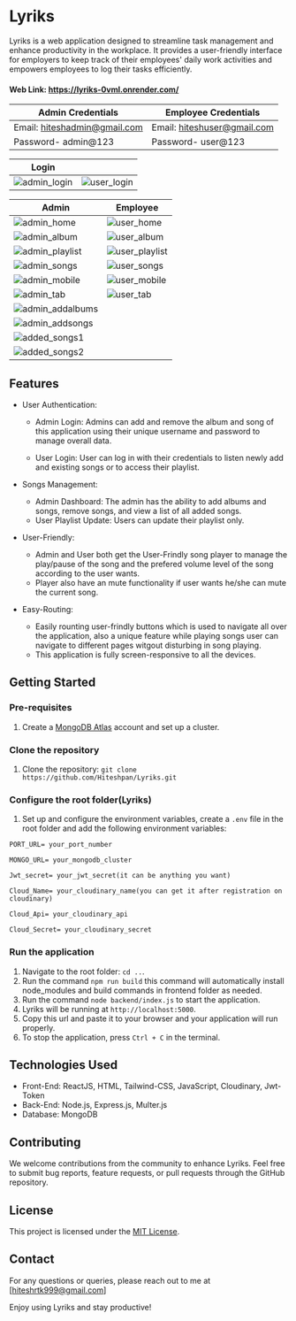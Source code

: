 
# Lyriks

Lyriks is a web application designed to streamline task management and enhance productivity in the workplace. It provides a user-friendly interface for employers to keep track of their employees' daily work activities and empowers employees to log their tasks efficiently.
#### Web Link: https://lyriks-0vml.onrender.com/
| Admin Credentials | Employee Credentials |
|-----------------------------------------|-----------------------------------------|
| Email: hiteshadmin@gmail.com |  Email: hiteshuser@gmail.com |
| Password- admin@123 | Password- user@123 |
  
|  Login                              |                                 |
|-----------------------------------------|-----------------------------------------|
| ![admin_login](https://github.com/user-attachments/assets/4d371fa2-3b3e-462e-8d16-6111f170e1f8) | ![user_login](https://github.com/user-attachments/assets/16367a19-eb12-4610-a950-9cfd67dede68) |

| Admin                                | Employee                                 |
|-----------------------------------------|-----------------------------------------|
| ![admin_home](https://github.com/user-attachments/assets/9b0dd998-9705-4246-9503-6fd96778c280) | ![user_home](https://github.com/user-attachments/assets/28da22b4-70d3-446a-9084-ae3c29acef68) |
| ![admin_album](https://github.com/user-attachments/assets/faaafb49-5d56-4c0b-9967-ac0c1adcc8e7) | ![user_album](https://github.com/user-attachments/assets/49c846b5-776f-461c-a165-b0dc23335d24) |
| ![admin_playlist](https://github.com/user-attachments/assets/4453215a-bbf1-4ece-b545-daaa1b78cc3f) | ![user_playlist](https://github.com/user-attachments/assets/8c4cb122-85d8-4152-b5d7-e0021c3be3e1) |
| ![admin_songs](https://github.com/user-attachments/assets/338d53d7-25b3-418c-be60-603f08a0ebc1) | ![user_songs](https://github.com/user-attachments/assets/d664d617-f10f-4803-84fd-fd5d1998f477) |
| ![admin_mobile](https://github.com/user-attachments/assets/73232fa9-f44f-42c4-9ba8-e80c985b64ca) | ![user_mobile](https://github.com/user-attachments/assets/d2941c71-bb0a-465e-8b23-ee05e6682363) |
| ![admin_tab](https://github.com/user-attachments/assets/6dba53f5-795a-4ed8-b68b-e2716837f01b) | ![user_tab](https://github.com/user-attachments/assets/b26a57f7-c9bc-4fd9-bd82-93d436f02d59) |
| ![admin_addalbums](https://github.com/user-attachments/assets/131e3ab5-332e-468d-af0a-177829f67810) ||
| ![admin_addsongs](https://github.com/user-attachments/assets/ebe70c66-251b-470f-9e5e-41a3cbf0a878) |                                         |
| ![added_songs1](https://github.com/user-attachments/assets/5f0a2bd5-34ba-4eb5-bdec-bad673747cf5) |                                         |
| ![added_songs2](https://github.com/user-attachments/assets/4c57003f-a7a1-4667-888e-7ffb54e8df9a) |                                         |



## Features

- User Authentication:

  - Admin Login: Admins can add and remove the album and song of this application using their unique username and password to manage overall data.

  - User Login: User can log in with their credentials to listen newly add and existing songs or to access their playlist.

- Songs Management:

  - Admin Dashboard: The admin has the ability to add albums and songs, remove songs, and view a list of all added songs.
  - User Playlist Update: Users can update their playlist only.

- User-Friendly:
  - Admin and User both get the User-Frindly song player to manage the play/pause of the song and the prefered volume level of the song according to the user wants.
  - Player also have an mute functionality if user wants he/she can mute the current song.
- Easy-Routing:
  - Easily rounting user-frindly buttons which is used to navigate all over the application, also a unique feature while playing songs user can navigate to different pages witgout disturbing in song playing.
  - This application is fully screen-responsive to all the devices.

## Getting Started

### Pre-requisites

1. Create a [MongoDB Atlas](https://www.mongodb.com/cloud/atlas) account and set up a cluster.

### Clone the repository

1. Clone the repository: `git clone https://github.com/Hiteshpan/Lyriks.git`

### Configure the root folder(Lyriks)

1. Set up and configure the environment variables, create a `.env` file in the root folder and add the following environment variables:

```
PORT_URL= your_port_number

MONGO_URL= your_mongodb_cluster

Jwt_secret= your_jwt_secret(it can be anything you want)

Cloud_Name= your_cloudinary_name(you can get it after registration on cloudinary)

Cloud_Api= your_cloudinary_api

Cloud_Secret= your_cloudinary_secret
```

### Run the application

1. Navigate to the root folder: `cd ..`.
2. Run the command `npm run build` this command will automatically install node_modules and build commands in frontend folder as needed.
3. Run the command `node backend/index.js` to start the application.
4. Lyriks will be running at `http://localhost:5000`.
5. Copy this url and paste it to your browser and your application will run properly.
6. To stop the application, press `Ctrl + C` in the terminal.

## Technologies Used

- Front-End: ReactJS, HTML, Tailwind-CSS, JavaScript, Cloudinary, Jwt-Token 
- Back-End: Node.js, Express.js, Multer.js
- Database: MongoDB

## Contributing

We welcome contributions from the community to enhance Lyriks. Feel free to submit bug reports, feature requests, or pull requests through the GitHub repository.

## License

This project is licensed under the [MIT License](https://opensource.org/licenses/MIT).

## Contact

For any questions or queries, please reach out to me at [hiteshrtk999@gmail.com]

Enjoy using Lyriks and stay productive!
